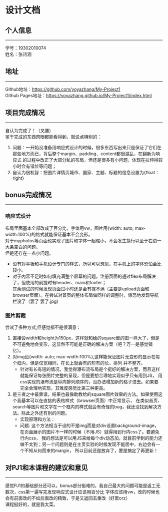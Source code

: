 设计文档
====
## 个人信息
----
学号：19302010074<br>
姓名：张诗涵<br>
## 地址
----
Github地址：https://github.com/yoyazhang/My-Project1<br>
Github Pages地址：https://yoyazhang.github.io/My-Project1/index.html<br>
## 项目完成情况
----
自认为完成了！（叉腰）<br>
鉴于完成的东西肉眼都能看得到，就说点特别的：<br>
1. 问题：一开始没准备用响应式设计的时候，很多东西写出来只是保证了它们在那些地方而已，背后整个margin、padding、content都很混乱，在翻新为响应式
的过程中改正了大部分乱的布局，但还是很多有小问题，体现在拉伸得较小时会有错位等问题；
2. 自认为很机智：把图片详情页城市、国家、主题、标题的信息设置为{float：right}
## bonus完成情况
----
### 响应式设计
布局里面基本全部改成了百分比，字体用vw，图片用{width: auto; max-width:100%}的格式就能保证基本不会变形。<br>
对于myphotos等页面也实现了图片和字体一起缩小，不会发生换行以至于右边一大条空白的问题。<br>
但是还存在一点小问题。<br>
+ 没有对平板和手机设计专门的样式，所以可以想见，在手机上的字体恐怕会比较小。
+ 对于内容不足时如何填充满整个屏幕的问题，注册页面的通过flex布局解决了，但使用的前提时有header、main和footer；<br>
其余测试的时候发现页面过小时还是会有撑不满（主要是upload页面和browser页面）。在尝试对首页的整体布局做同样的调整时，惊恐地发现导航栏没了（罢了 罢了.jpg)
### 图片剪裁
尝试了多种方式,但感觉都不是很满意：<br>
1. 直接设width和height为150px，这样就和给的square里的图一样大了，但是不可避免地会变形，这显然不可能是正确的解决方案（吧？万一是感觉错亿）。<br>
2. 对img设{width: auto; max-width:100%},这样能保证图片无变形的显示在每个框内，但是仅宽相同，在长上就会有的短有的长，排列
并不整齐。
   + 针对有长有短的情况，我觉得瀑布流布局是个挺好的解决方案，而且这样就能保证每张图片完整的呈现，但是要想合理地实现似乎只有用到JS，
   用css实现的瀑布流是纵向排列顺序的，没办法增加新的格子进去。如果要完全合理地实现，其难度感觉比第三种更高。
3. 是三者之中最靠谱，结果也最像助教给的square图片效果的方法。如果使用这个我基本可以在直接的表格样式（browser页面）中正常显示，
在类似首页、search等图片和文字在一个框内的样式就会有奇怪的bug，我还没找到解决方法。除此之外还有别的问题。
   + 实现原理和方法：
   + 问题: 这个方法相当于设的不是img而是对div设置background-image，在页面展示的图片不一样的时候（不用JS）就得用到行内css了。要避免行内css，
   我的想法是可以用JS来给每个div动态加，就目前学到的能力还做不太到；另一个问题则是在主页实验的时候发现不能居中，右边会有一个不知从何而来的margin，
   所以目前还是放弃了，要是搞定了再更新！
## 对PJ1和本课程的建议和意见
----
感觉PJ1的基础部分还可以，bonus部分挺难的，我自己最大的问题可能是返工无数次，css第一遍写完发现响应式设计应该用百分比
字体应该用vw，改的时候也会有前面改的不如后面改的精致，于是又返回去重改（好累orz）<br>
课程挺好的，就是我太菜。
